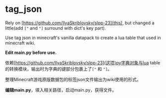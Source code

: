 # tag_json
Rely on [https://github.com/IlyaSkriblovsky/slpp-23](this), but changed a little(add `["` and `"]` surround with dict's key part).

Use tag json in minecraft's vanilla datapack to create a lua table that used in minecraft wiki.

**Edit main.py before use.**

依赖[https://github.com/IlyaSkriblovsky/slpp-23](这项)py字典对象与lua table的转换模块，输出时为字典的键部分包裹上了`["` 和 `"]`。

整理Minecraft游戏原版数据包的标签json文件输出为wiki使用的形式。

**编辑main.py**，填入相关路径，启动main.py，获得文件。
